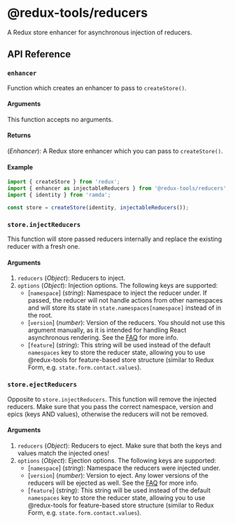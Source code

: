 # @redux-tools/reducers

A Redux store enhancer for asynchronous injection of reducers.

## API Reference

### `enhancer`

Function which creates an enhancer to pass to `createStore()`.

#### Arguments

This function accepts no arguments.

#### Returns

(_Enhancer_): A Redux store enhancer which you can pass to `createStore()`.

#### Example

```js
import { createStore } from 'redux';
import { enhancer as injectableReducers } from '@redux-tools/reducers';
import { identity } from 'ramda';

const store = createStore(identity, injectableReducers());
```

### `store.injectReducers`

This function will store passed reducers internally and replace the existing reducer with a fresh one.

#### Arguments

1. `reducers` (_Object_): Reducers to inject.
2. `options` (_Object_): Injection options. The following keys are supported:
   - [`namespace`] \(_string_): Namespace to inject the reducer under. If passed, the reducer will not handle actions from other namespaces and will store its state in `state.namespaces[namespace]` instead of in the root.
   - [`version`] \(_number_): Version of the reducers. You should not use this argument manually, as it is intended for handling React asynchronous rendering. See the [FAQ](../../FAQ.md) for more info.
   - [`feature`] \(_string_): This string will be used instead of the default `namespaces` key to store the reducer state, allowing you to use @redux-tools for feature-based store structure (similar to Redux Form, e.g. `state.form.contact.values`).

### `store.ejectReducers`

Opposite to `store.injectReducers`. This function will remove the injected reducers. Make sure that you pass the correct namespace, version and epics (keys AND values), otherwise the reducers will not be removed.

#### Arguments

1. `reducers` (_Object_): Reducers to eject. Make sure that both the keys and values match the injected ones!
2. `options` (_Object_): Ejection options. The following keys are supported:
   - [`namespace`] \(_string_): Namespace the reducers were injected under.
   - [`version`] \(_number_): Version to eject. Any lower versions of the reducers will be ejected as well. See the [FAQ](../../FAQ.md) for more info.
   - [`feature`] \(_string_): This string will be used instead of the default `namespaces` key to store the reducer state, allowing you to use @redux-tools for feature-based store structure (similar to Redux Form, e.g. `state.form.contact.values`).
